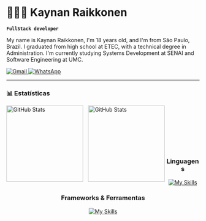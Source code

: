 # 👨🏻‍💻 Kaynan Raikkonen

**`FullStack developer`**

My name is Kaynan Raikkonen, I'm 18 years old, and I'm from São Paulo, Brazil. I graduated from high school at ETEC, with a technical degree in Administration. I'm currently studying Systems Development at SENAI and Software Engineering at UMC.

<p align="left">
    <a href="mailto:raikkonenkaynan@gmail.com">
    <img
        alt="Gmail"
        src="https://img.shields.io/badge/GMAIL-cc4b4b?style=for-the-badge&logo=gmail&logoColor=white&labelColor=a83232"
    />
    </a>
    <a href="https://wa.me/5511945553352" target="_blank">
    <img
        alt="WhatsApp"
        src="https://img.shields.io/badge/WHATSAPP-25D366?style=for-the-badge&logo=whatsapp&logoColor=white&labelColor=1DA85D"
    />
    </a>
</p>

---

### 📊 Estatísticas

<p>
  <img 
    align="left" 
    alt="GitHub Stats" 
    height="200" 
    style="padding-right: 10px;" 
    src="https://github-readme-stats.vercel.app/api?username=krkaynan&show_icons=true&theme=tokyonight&include_all_commits=true&locale=pt-br" 
  />
    <img 
      align="left" 
      alt="GitHub Stats" 
      height="200" 
      src="https://github-readme-stats.vercel.app/api/top-langs/?username=krkaynan&theme=tokyonight&layout=compact&custom_title=Tecnologias&langs_count=9" 
    />
</p>

<br/><br/><br/><br/>
---
<div align="center">

### Linguagens

[![My Skills](https://skillicons.dev/icons?i=html,css,js,python,java)](https://skillicons.dev)

### Frameworks & Ferramentas

[![My Skills](https://skillicons.dev/icons?i=fastapi,nodejs,flask,sqlite,mysql,git,github,vscode,figma,gcp,azure)](https://skillicons.dev)

</div>
